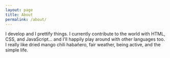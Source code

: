 ```yaml
---
layout: page
title: About
permalink: /about/
---
```


I develop and I prettify things.  I currently contribute to the world with HTML, CSS, and JavaScript... and I'll happily play around with other languages too.  I really like dried mango chili haba&#241;ero, fair weather, being active, and the simple life.